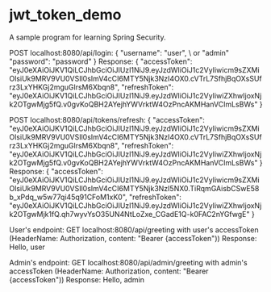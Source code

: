 # jwt_token_demo
A sample program for learning Spring Security.

POST localhost:8080/api/login:
{
    "username": "user", \\ or "admin"
    "password": "password"
}
Response: 
{
    "accessToken": "eyJ0eXAiOiJKV1QiLCJhbGciOiJIUzI1NiJ9.eyJzdWIiOiJ1c2VyIiwicm9sZXMiOlsiUk9MRV9VU0VSIl0sImV4cCI6MTY5Njk3NzI4OX0.cVTrL7SfhjBqOXsSUfrz3LxYHKGj2mguGlrsM6Xbqn8",
    "refreshToken": "eyJ0eXAiOiJKV1QiLCJhbGciOiJIUzI1NiJ9.eyJzdWIiOiJ1c2VyIiwiZXhwIjoxNjk2OTgwMjg5fQ.v0gvKoQBH2AYejhYWVrktW4OzPncAKMHanVCImLsBWs"
}

POST localhost:8080/api/tokens/refresh:
{
    "accessToken": "eyJ0eXAiOiJKV1QiLCJhbGciOiJIUzI1NiJ9.eyJzdWIiOiJ1c2VyIiwicm9sZXMiOlsiUk9MRV9VU0VSIl0sImV4cCI6MTY5Njk3NzI4OX0.cVTrL7SfhjBqOXsSUfrz3LxYHKGj2mguGlrsM6Xbqn8",
    "refreshToken": "eyJ0eXAiOiJKV1QiLCJhbGciOiJIUzI1NiJ9.eyJzdWIiOiJ1c2VyIiwiZXhwIjoxNjk2OTgwMjg5fQ.v0gvKoQBH2AYejhYWVrktW4OzPncAKMHanVCImLsBWs"
}
Response:
{
    "accessToken": "eyJ0eXAiOiJKV1QiLCJhbGciOiJIUzI1NiJ9.eyJzdWIiOiJ1c2VyIiwicm9sZXMiOlsiUk9MRV9VU0VSIl0sImV4cCI6MTY5Njk3NzI5NX0.TiRqmGAisbCSwE58b_xPdq_w5w77qi45q91CFoM1xK0",
    "refreshToken": "eyJ0eXAiOiJKV1QiLCJhbGciOiJIUzI1NiJ9.eyJzdWIiOiJ1c2VyIiwiZXhwIjoxNjk2OTgwMjk1fQ.qh7wyvYsO35UN4NtLoZxe_CGadE1Q-k0FAC2nYGfwgE"
}

User's endpoint:
GET localhost:8080/api/greeting with user's accessToken (HeaderName: Authorization, content: "Bearer {accessToken"))
Response: Hello, user

Admin's endpoint:
GET localhost:8080/api/admin/greeting with admin's accessToken (HeaderName: Authorization, content: "Bearer {accessToken"))
Response: Hello, admin
